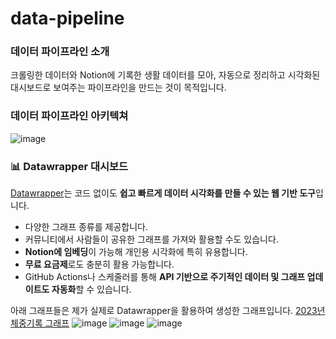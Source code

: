 # data-pipeline

### 데이터 파이프라인 소개
크롤링한 데이터와 Notion에 기록한 생활 데이터를 모아,
자동으로 정리하고 시각화된 대시보드로 보여주는 파이프라인을 만드는 것이 목적입니다.

### 데이터 파이프라인 아키텍쳐
![image](https://github.com/user-attachments/assets/ccf6804c-da18-4ed0-9c43-941c8090216a)


  
  
  
### 📊 Datawrapper 대시보드

[Datawrapper](https://app.datawrapper.de/)는 코드 없이도 **쉽고 빠르게 데이터 시각화를 만들 수 있는 웹 기반 도구**입니다.

- 다양한 그래프 종류를 제공합니다.
- 커뮤니티에서 사람들이 공유한 그래프를 가져와 활용할 수도 있습니다.  
- **Notion에 임베딩**이 가능해 개인용 시각화에 특히 유용합니다.  
- **무료 요금제**로도 충분히 활용 가능합니다.
- GitHub Actions나 스케줄러를 통해 **API 기반으로 주기적인 데이터 및 그래프 업데이트도 자동화**할 수 있습니다.

아래 그래프들은 제가 실제로 Datawrapper을 활용하여 생성한 그래프입니다.
[2023년 체중기록 그래프](https://www.datawrapper.de/_/7zJdR/?v=74)
![image](https://github.com/user-attachments/assets/222c6114-128c-4a0d-b12f-890c8fbe5836)
![image](https://github.com/user-attachments/assets/a5f2ebec-caa8-4048-b565-8836171cde7b)
![image](https://github.com/user-attachments/assets/fda74ab9-438c-468f-9f68-af50550493fb)
